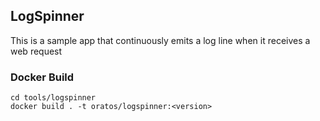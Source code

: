 ## LogSpinner

This is a sample app that continuously emits a log line when it receives a web
request

### Docker Build
```
cd tools/logspinner
docker build . -t oratos/logspinner:<version>
```
